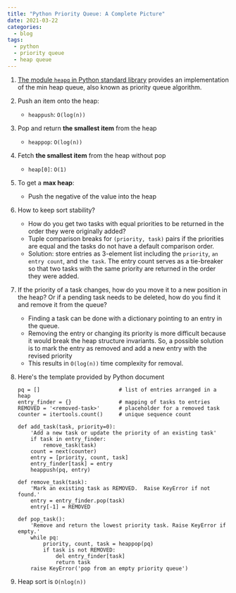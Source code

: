 ```yaml
---
title: "Python Priority Queue: A Complete Picture"
date: 2021-03-22
categories:
  - blog
tags:
  - python
  - priority queue
  - heap queue
---
```


1. [The module `heapq` in Python standard library][Python heapq Heap Queue Algorithm] provides an implementation of the min heap queue, also known as priority queue algorithm. 

2. Push an item onto the heap:
    * `heappush`: `O(log(n))`

3. Pop and return **the smallest item** from the heap
    * `heappop`: `O(log(n))`

4. Fetch **the smallest item** from the heap without pop
    * `heap[0]`: `O(1)`

5. To get a **max heap**:
    * Push the negative of the value into the heap

6. How to keep sort stability? 
    * How do you get two tasks with equal priorities to be returned in the order they were originally added?
    * Tuple comparison breaks for `(priority, task)` pairs if the priorities are equal and the tasks do not have a default comparison order.
    * Solution: store entries as 3-element list including the `priority`, `an entry count`, and `the task`. The entry count serves as a tie-breaker so that two tasks with the same priority are returned in the order they were added. 

7. If the priority of a task changes, how do you move it to a new position in the heap? Or if a pending task needs to be deleted, how do you find it and remove it from the queue?
    * Finding a task can be done with a dictionary pointing to an entry in the queue.
    * Removing the entry or changing its priority is more difficult because it would break the heap structure invariants. So, a possible solution is to mark the entry as removed and add a new entry with the revised priority
    * This results in `O(log(n))` time complexity for removal.

8. Here's the template provided by Python document

    ```
    pq = []                         # list of entries arranged in a heap
    entry_finder = {}               # mapping of tasks to entries
    REMOVED = '<removed-task>'      # placeholder for a removed task
    counter = itertools.count()     # unique sequence count

    def add_task(task, priority=0):
        'Add a new task or update the priority of an existing task'
        if task in entry_finder:
            remove_task(task)
        count = next(counter)
        entry = [priority, count, task]
        entry_finder[task] = entry
        heappush(pq, entry)

    def remove_task(task):
        'Mark an existing task as REMOVED.  Raise KeyError if not found.'
        entry = entry_finder.pop(task)
        entry[-1] = REMOVED

    def pop_task():
        'Remove and return the lowest priority task. Raise KeyError if empty.'
        while pq:
            priority, count, task = heappop(pq)
            if task is not REMOVED:
                del entry_finder[task]
                return task
        raise KeyError('pop from an empty priority queue')

    ```

9. Heap sort is `O(nlog(n))`









[Python heapq Heap Queue Algorithm]: https://docs.python.org/3/library/heapq.html